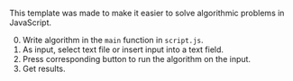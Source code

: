 This template was made to make it easier to solve algorithmic problems in JavaScript.

0. Write algorithm in the `main` function in `script.js`. 
1. As input, select text file or insert input into a text field.
2. Press corresponding button to run the algorithm on the input.
3. Get results.
